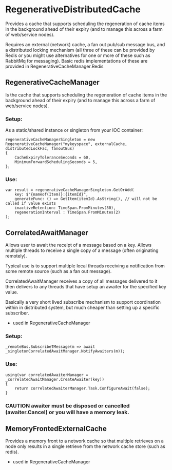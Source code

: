 # RegenerativeDistributedCache

Provides a cache that supports scheduling the regeneration of cache items in the background ahead
of their expiry (and to manage this across a farm of web/service nodes).

Requires an external (network) cache, a fan out pub/sub message bus, and a distributed locking
mechanism (all three of these can be provided by Redis or you might use alternatives for one or
more of these such as RabbitMq for messaging). Basic redis implementations of these are provided
in RegenerativeCacheManager.Redis


## RegenerativeCacheManager

Is the cache that supports scheduling the regeneration of cache items in the background ahead
of their expiry (and to manage this across a farm of web/service nodes).

### Setup:

As a static/shared instance or singleton from your IOC container:

    regenerativeCacheManagerSingleton = new RegenerativeCacheManager("mykeyspace", externalCache, distributedLockFac, fanoutBus)
    {
        CacheExpiryToleranceSeconds = 60,
        MinimumForwardSchedulingSeconds = 5,
    };

### Use:

    var result = regenerativeCacheManagerSingleton.GetOrAdd(
        key: $"{nameof(Item)}:{itemId}", 
        generateFunc: () => GetItem(itemId).AsString(), // will not be called if value exists
        inactiveRetention: TimeSpan.FromMinutes(30),
        regenerationInterval : TimeSpan.FromMinutes(2)
    );

## CorrelatedAwaitManager

Allows user to await the receipt of a message based on a key. Allows multiple threads to receive a
single copy of a message (often originating remotely).

Typical use is to support multiple local threads receiving a notification from some remote source
(such as a fan out message).

CorrelatedAwaitManager receives a copy of all messages delivered to it then delivers to any threads that have setup
an awaiter for the specified key value.

Basically a very short lived subscribe mechanism to support coordination within in distributed system,
but much cheaper than setting up a specific subscriber.

* used in RegenerativeCacheManager

### Setup:

    _remoteBus.SubscribeTMessage(m => await _singletonCorrelatedAwaitManager.NotifyAwaiters(m));

### Use:

    using(var correlatedAwaiterManager = _correlatedAwaitManager.CreateAwaiter(key))
    {
        return correlatedAwaiterManager.Task.ConfigureAwait(false);
    }

### CAUTION awaiter must be disposed or cancelled (awaiter.Cancel) or you will have a memory leak.

## MemoryFrontedExternalCache

Provides a memory front to a network cache so that multiple retrieves on a node only results in a
single retrieve from the network cache store (such as redis).

* used in RegenerativeCacheManager